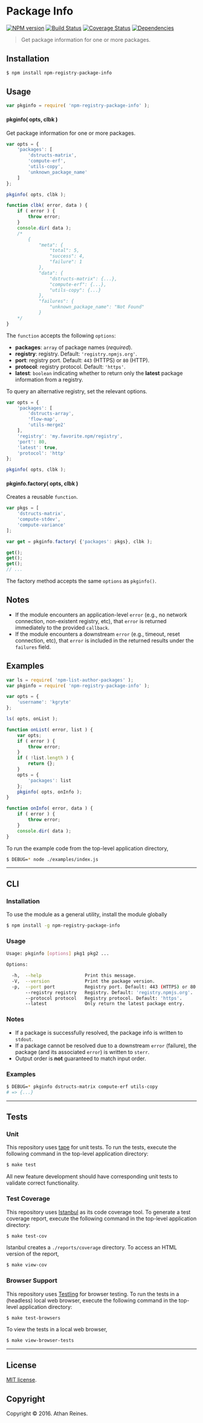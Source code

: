 Package Info
===
[![NPM version][npm-image]][npm-url] [![Build Status][build-image]][build-url] [![Coverage Status][coverage-image]][coverage-url] [![Dependencies][dependencies-image]][dependencies-url]

> Get package information for one or more packages.


## Installation

``` bash
$ npm install npm-registry-package-info
```


## Usage

``` javascript
var pkginfo = require( 'npm-registry-package-info' );
```

#### pkginfo( opts, clbk )

Get package information for one or more packages.

``` javascript
var opts = {
	'packages': [
		'dstructs-matrix',
		'compute-erf',
		'utils-copy',
		'unknown_package_name'
	]	
};

pkginfo( opts, clbk );

function clbk( error, data ) {
	if ( error ) {
		throw error;
	}
	console.dir( data );
	/*
		{
			"meta": {
				"total": 5,
				"success": 4,
				"failure": 1
			},
			"data": {
				"dstructs-matrix": {...},
				"compute-erf": {...},
				"utils-copy": {...}
			},
			"failures": {
				"unknown_package_name": "Not Found"
			}
	*/
}
```

The `function` accepts the following `options`:

*	__packages__: `array` of package names (*required*).
*	__registry__: registry. Default: `'registry.npmjs.org'`.
*	__port__: registry port. Default: `443` (HTTPS) or `80` (HTTP).
* 	__protocol__: registry protocol. Default: `'https'`.
* 	__latest__: `boolean` indicating whether to return only the __latest__ package information from a registry.

To query an alternative registry, set the relevant options.

``` javascript
var opts = {
	'packages': [
		'dstructs-array',
		'flow-map',
		'utils-merge2'
	],
	'registry': 'my.favorite.npm/registry',
	'port': 80,
	'latest': true,
	'protocol': 'http'
};

pkginfo( opts, clbk );
```


#### pkginfo.factory( opts, clbk )

Creates a reusable `function`.

``` javascript
var pkgs = [
	'dstructs-matrix',
	'compute-stdev',
	'compute-variance'
];

var get = pkginfo.factory( {'packages': pkgs}, clbk );

get();
get();
get();
// ...
```

The factory method accepts the same `options` as `pkginfo()`.


## Notes

*	If the module encounters an application-level `error` (e.g., no network connection, non-existent registry, etc), that `error` is returned immediately to the provided `callback`.
*	If the module encounters a downstream `error` (e.g., timeout, reset connection, etc), that `error` is included in the returned results under the `failures` field.


## Examples

``` javascript
var ls = require( 'npm-list-author-packages' );
var pkginfo = require( 'npm-registry-package-info' );

var opts = {
	'username': 'kgryte'
};

ls( opts, onList );

function onList( error, list ) {
	var opts;
	if ( error ) {
		throw error;
	}
	if ( !list.length ) {
		return {};
	}
	opts = {
		'packages': list
	};
	pkginfo( opts, onInfo );
}

function onInfo( error, data ) {
	if ( error ) {
		throw error;
	}
	console.dir( data );
}
```

To run the example code from the top-level application directory,

``` bash
$ DEBUG=* node ./examples/index.js
```


---
## CLI

### Installation

To use the module as a general utility, install the module globally

``` bash
$ npm install -g npm-registry-package-info
```


### Usage

``` bash
Usage: pkginfo [options] pkg1 pkg2 ...

Options:

  -h,  --help                Print this message.
  -V,  --version             Print the package version.
  -p,  --port port           Registry port. Default: 443 (HTTPS) or 80 (HTTP).
       --registry registry   Registry. Default: 'registry.npmjs.org'.
       --protocol protocol   Registry protocol. Default: 'https'.
       --latest              Only return the latest package entry.
```


### Notes

*	If a package is successfully resolved, the package info is written to `stdout`.
*	If a package cannot be resolved due to a downstream `error` (failure), the package (and its associated `error`) is written to `sterr`.
*	Output order is __not__ guaranteed to match input order.


### Examples

``` bash
$ DEBUG=* pkginfo dstructs-matrix compute-erf utils-copy
# => {...}
```


---
## Tests

### Unit

This repository uses [tape][tape] for unit tests. To run the tests, execute the following command in the top-level application directory:

``` bash
$ make test
```

All new feature development should have corresponding unit tests to validate correct functionality.


### Test Coverage

This repository uses [Istanbul][istanbul] as its code coverage tool. To generate a test coverage report, execute the following command in the top-level application directory:

``` bash
$ make test-cov
```

Istanbul creates a `./reports/coverage` directory. To access an HTML version of the report,

``` bash
$ make view-cov
```


### Browser Support

This repository uses [Testling][testling] for browser testing. To run the tests in a (headless) local web browser, execute the following command in the top-level application directory:

``` bash
$ make test-browsers
```

To view the tests in a local web browser,

``` bash
$ make view-browser-tests
```

<!-- [![browser support][browsers-image]][browsers-url] -->


---
## License

[MIT license](http://opensource.org/licenses/MIT).


## Copyright

Copyright &copy; 2016. Athan Reines.


[npm-image]: http://img.shields.io/npm/v/npm-registry-package-info.svg
[npm-url]: https://npmjs.org/package/npm-registry-package-info

[build-image]: http://img.shields.io/travis/kgryte/npm-registry-package-info/master.svg
[build-url]: https://travis-ci.org/kgryte/npm-registry-package-info

[coverage-image]: https://img.shields.io/codecov/c/github/kgryte/npm-registry-package-info/master.svg
[coverage-url]: https://codecov.io/github/kgryte/npm-registry-package-info?branch=master

[dependencies-image]: http://img.shields.io/david/kgryte/npm-registry-package-info.svg
[dependencies-url]: https://david-dm.org/kgryte/npm-registry-package-info

[dev-dependencies-image]: http://img.shields.io/david/dev/kgryte/npm-registry-package-info.svg
[dev-dependencies-url]: https://david-dm.org/dev/kgryte/npm-registry-package-info

[github-issues-image]: http://img.shields.io/github/issues/kgryte/npm-registry-package-info.svg
[github-issues-url]: https://github.com/kgryte/npm-registry-package-info/issues

[tape]: https://github.com/substack/tape
[istanbul]: https://github.com/gotwarlost/istanbul
[testling]: https://ci.testling.com
